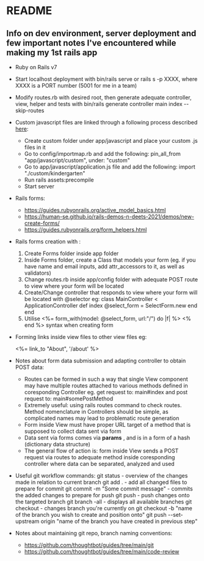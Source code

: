 # README

## Info on dev environment, server deployment and few important notes I've encountered while making my 1st rails app

* Ruby on Rails v7

* Start localhost deployment with bin/rails serve or rails s -p XXXX, where XXXX is a PORT number (5001 for me in a team)

* Modify routes.rb with desired root, then generate adequate controller, view, helper and tests with bin/rails generate controller main index --skip-routes

* Custom javascript files are linked through a following process described [here](https://stackoverflow.com/questions/70548841/how-to-add-custom-js-file-to-new-rails-7-project):
    * Create custom folder under app/javascript and place your custom .js files in it
    * Go to config/importmap.rb and add the following: pin_all_from "app/javascript/custom", under: "custom"
    * Go to app/javascript/application.js file and add the following: import "./custom/kindergarten"
    * Run rails assets:precompile
    * Start server

* Rails forms:
    * https://guides.rubyonrails.org/active_model_basics.html
    * https://human-se.github.io/rails-demos-n-deets-2021/demos/new-create-forms/
    * https://guides.rubyonrails.org/form_helpers.html

* Rails forms creation with :
    1. Create Forms folder inside app folder
    2. Inside Forms folder, create a Class that models your form (eg. if you have name and email inputs, add attr_accessors to it, as well as validators)
    3. Change routes.rb inside app/config folder with adequate POST route to view where your form will be located
    4. Create/Change controller that responds to view where your form will be located with @selector eg:
        class MainController < ApplicationController
            def index
                @select_form = SelectForm.new
            end
        end
    5. Utilise <%= form_with(model: @select_form, url:"/") do |f| %> <% end %> syntax when creating form

* Forming links inside view files to other view files eg: <p><%= link_to "About", '/about' %></p>

* Notes about form data submission and adapting controller to obtain POST data:
    * Routes can be formed in such a way that single View component may have multiple routes attached to various methods defined in coresponding Controller eg. get request to: main#index and post request to: main#somePostMethod
    * Extremely useful: using rails routes command to check routes. Method nomenclature in Controllers should be simple, as complicated names may lead to problematic route generation
    * Form inside View must have proper URL target of a method that is supposed to collect data sent via form
    * Data sent via forms comes via **params** , and is in a form of a hash (dictionary data structure)
    * The general flow of action is: form inside View sends a POST request via routes to adequate method inside coresponding controller where data can be separated, analyzed and used
    
* Useful git workflow commands:
git status - overview of the changes made in relation to current branch
git add . - add all changed files to prepare for commit
git commit -m "Some commit message" - commits the added changes to prepare for push
git push - push changes onto the targeted branch
git branch -all - displays all available branches
git checkout - changes branch you're currently on
git checkout -b "name of the branch you wish to create and position onto"
git push --set-upstream origin "name of the branch you have created in previous step"

* Notes about maintaining git repo, branch naming conventions:
    * https://github.com/thoughtbot/guides/tree/main/git
    * https://github.com/thoughtbot/guides/tree/main/code-review
    
